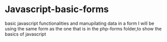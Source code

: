 # Javascript-basic-forms
basic javascript functionalities and manupilating data in a form
I will be using the same form as the one that is in the php-forms folder,to show the basics of javascript
